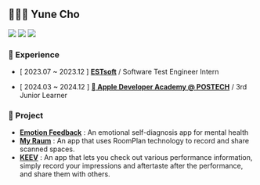 ## 👨🏻‍💻 Yune Cho

<a href="https://www.linkedin.com/in/yune-cho-2bbbb9225" target="_blank"><img src="https://img.shields.io/badge/LinkedIn-0A66C2?style=for-the-badge&logo=LinkedIn&logoColor=white"/></a>
<a href="https://picturehouse.github.io" target="_blank"><img src="https://img.shields.io/badge/GitHub Page-181717?style=for-the-badge&logo=GitHub&logoColor=white"/></a>
<a href="https://blog.naver.com/picture_house" target="_blank"><img src="https://img.shields.io/badge/Naver Blog-03C75A?style=for-the-badge&logo=Naver&logoColor=white"/></a>

### 💬 Experience

- [ 2023.07 ~ 2023.12 ] **[ESTsoft](https://estsoft.ai/)** / Software Test Engineer Intern

- [ 2024.03 ~ 2024.12 ] **[ Apple Developer Academy @ POSTECH](https://developeracademy.postech.ac.kr/)** / 3rd Junior Learner 

### 📂 Project
- **[Emotion Feedback](https://apps.apple.com/kr/app/emotion-feedback/id6480441483)** : An emotional self-diagnosis app for mental health
- **[My Raum](https://apps.apple.com/kr/app/my-raum/id6504674031)** : An app that uses RoomPlan technology to record and share scanned spaces.
- **[KEEV](https://apps.apple.com/kr/app/keev/id6738935591)** : An app that lets you check out various performance information, simply record your impressions and aftertaste after the performance, and share them with others.


